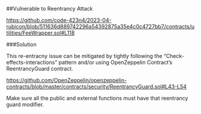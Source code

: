 ##Vulnerable to Reentrancy Attack

https://github.com/code-423n4/2023-04-rubicon/blob/511636d889742296a54392875a35e4c0c4727bb7/contracts/utilities/FeeWrapper.sol#L118

###Solution

This re-entracny issue can be mitigated by tightly following the “Check-effects-interactions” pattern and/or using OpenZeppelin Contract’s ReentrancyGuard contract. 

https://github.com/OpenZeppelin/openzeppelin-contracts/blob/master/contracts/security/ReentrancyGuard.sol#L43-L54

Make sure all the public and external functions must have that reentrancy guard modifier.
